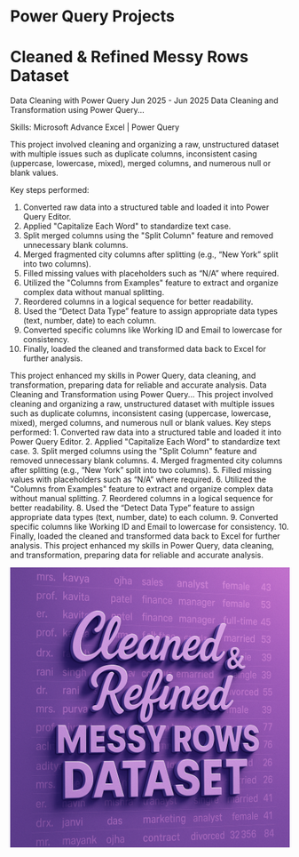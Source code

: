 # Power Query Projects
# Cleaned & Refined Messy Rows Dataset

Data Cleaning with Power Query
Jun 2025 - Jun 2025
Data Cleaning and Transformation using Power Query...

Skills: Microsoft Advance Excel | Power Query

This project involved cleaning and organizing a raw, unstructured dataset with multiple issues such as duplicate columns, inconsistent casing (uppercase, lowercase, mixed), merged columns, and numerous null or blank values.

Key steps performed:

1. Converted raw data into a structured table and loaded it into Power Query Editor.
2. Applied "Capitalize Each Word" to standardize text case.
3. Split merged columns using the "Split Column" feature and removed unnecessary blank columns.
4. Merged fragmented city columns after splitting (e.g., “New York” split into two columns).
5. Filled missing values with placeholders such as “N/A” where required.
6. Utilized the "Columns from Examples" feature to extract and organize complex data without manual splitting.
7. Reordered columns in a logical sequence for better readability.
8. Used the “Detect Data Type” feature to assign appropriate data types (text, number, date) to each column.
9. Converted specific columns like Working ID and Email to lowercase for consistency.
10. Finally, loaded the cleaned and transformed data back to Excel for further analysis.

This project enhanced my skills in Power Query, data cleaning, and transformation, preparing data for reliable and accurate analysis.
Data Cleaning and Transformation using Power Query... This project involved cleaning and organizing a raw, unstructured dataset with multiple issues such as duplicate columns, inconsistent casing (uppercase, lowercase, mixed), merged columns, and numerous null or blank values. Key steps performed: 1. Converted raw data into a structured table and loaded it into Power Query Editor. 2. Applied "Capitalize Each Word" to standardize text case. 3. Split merged columns using the "Split Column" feature and removed unnecessary blank columns. 4. Merged fragmented city columns after splitting (e.g., “New York” split into two columns). 5. Filled missing values with placeholders such as “N/A” where required. 6. Utilized the "Columns from Examples" feature to extract and organize complex data without manual splitting. 7. Reordered columns in a logical sequence for better readability. 8. Used the “Detect Data Type” feature to assign appropriate data types (text, number, date) to each column. 9. Converted specific columns like Working ID and Email to lowercase for consistency. 10. Finally, loaded the cleaned and transformed data back to Excel for further analysis. This project enhanced my skills in Power Query, data cleaning, and transformation, preparing data for reliable and accurate analysis.

![Data Cleaning](./Cleaned%20%26%20Refined%20Messy%20Rows%20Dataset/Data%20Cleaning.png)

